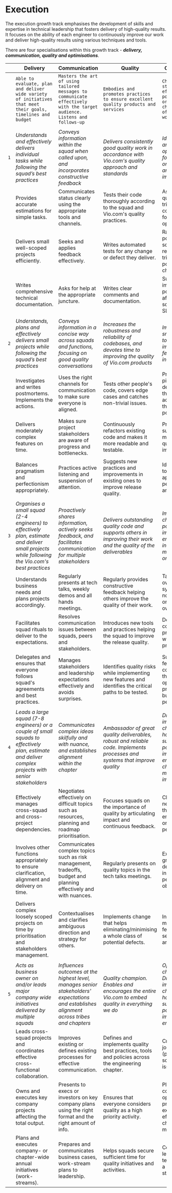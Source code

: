 # Execution

The execution growth track emphasises the development of skills and expertise in technical leadership that fosters delivery of high-quality results. It focuses on the ability of each engineer to continuously improve our work and deliver high-quality results using various techniques and tools.

There are four specialisations within this growth track - ***delivery, communication, quality and optimisations***.

| | Delivery | Communication | Quality | Optimisation |
| --- | --- | --- | --- | --- |
| | `Able to evaluate, plan and deliver wide variety of initiatives that meet their goals, timelines and budget` | `Masters the art of using tailored messages to communicate effectively with the target audience. Listens and follows-up` | `Embodies and promotes practices to ensure excellent quality products and services` | `Challenges the status quo and effects positive organisational change outside of mandated work` |
| | | | | |
| `1` | *Understands and effectively delivers individual tasks while following the squad’s best practices* | *Conveys information within the squad when called upon, and incorporates constructive feedback* | *Delivers consistently good quality work in accordance with Vio.com's quality approach and standards* | *Identifies and articulates opportunities for organisational and product improvements* |
| | Provides accurate estimations for simple tasks. | Communicates status clearly using the appropriate tools and channels. | Tests their code thoroughly according to the squad and Vio.com's quality practices. | Asks probing questions triggering conversations for optimisations. |
| | Delivers small well-scoped projects efficiently. | Seeks and applies feedback effectively. | Writes automated tests for any change or defect they deliver. | Raises valid points during squad retrospectives triggering positive change. |
| | Writes comprehensive technical documentation. | Asks for help at the appropriate juncture. | Writes clear comments and documentation. | Suggests an improvement positively affecting squad SLO/metric. |
| | | | | |
| `2` | *Understands, plans and effectively delivers small projects while following the squad’s best practices* | *Conveys information in a concise way across squads and functions, focusing on good quality conversations* | *Increases the robustness and reliability of codebases, and devotes time to improving the quality of Vio.com products* | *Implements small changes to positively impact a small feature or an individual* |
| | Investigates and writes postmortems. Implements the actions. | Uses the right channels for communication to make sure everyone is aligned. | Tests other people's code, covers edge cases and catches non-trivial issues. | Proactively picks up defects from the backlog or actions from the postmortems. |
| | Delivers moderately complex features on time. | Makes sure project stakeholders are aware of progress and bottlenecks. | Continuously refactors existing code and makes it more readable and testable. | Proactively suggests and makes design quality improvement. |
| | Balances pragmatism and perfectionism appropriately. | Practices active listening and suspension of attention. | Suggests new practices and improvements in existing ones to improve release quality. | Identifies ways to improve application performance and stability. |
| | | | | |
| `3` | *Organises a small squad (2-4 engineers) to effectively plan, estimate and deliver small projects while following the Vio.com's best practices* | *Proactively shares information, actively seeks feedback, and facilitates communication for multiple stakeholders* | *Delivers outstanding quality code and supports others in improving their work and the quality of the deliverables* | *Implements change to positively impact an entire squad or instigates a minor feature or service* |
| | Understands business needs and plans projects accordingly. | Regularly presents at tech talks, weekly demos and all hands meetings. | Regularly provides constructive feedback helping others improve the quality of their work. | Takes ownership of systems that nobody owns or wants to own. |
| | Facilitates squad rituals to deliver to the expectations. | Resolves communication issues between squads, peers and stakeholders. | Introduces new tools and practices helping the squad to improve the release quality. | Demonstrates concepts proactively with prototypes. |
| | Delegates and ensures that everyone follows squad's agreements and best practices. | Manages stakeholders and leadership expectations effectively and avoids surprises. | Identifies quality risks while implementing new features and identifies the critical paths to be tested. | Suggests a feature or component that helps optimising the product business performance. |
| | | | | |
| `4` | *Leads a large squad (7-8 engineers) or a couple of small squads to effectively plan, estimate and deliver complex projects with senior stakeholders* | *Communicates complex ideas skilfully and with nuance, and establishes alignment within the chapter* | *Ambassador of great quality deliverables, robust and reliable code. Implements processes and systems that improve quality* | *Drives and implements changes that has a substantial positive impact on the engineering chapter or a major product impact* |
| | Effectively manages cross-squad and cross-project dependencies. | Negotiates effectively on difficult topics such as resources, planning and roadmap prioritisation. | Focuses squads on the importance of quality by articulating impact and continuous feedback. | Champions new processes that help the engineering organisation perform better. |
| | Involves other functions appropriately to ensure clarification, alignment and delivery on time. | Communicates complex topics such as risk management, tradeoffs, budget and planning effectively and with nuances. | Regularly presents on quality topics in the tech talks meetings. | Exemplifies grit and determination in the face of persistent obstacles. |
| | Delivers complex loosely scoped projects on time by prioritisation and stakeholders management. | Contextualises and clarifies ambiguous direction and strategy for others. | Implements change that helps eliminating/minimising a whole class of potential defects. | Instigates major new features, services, or architectures. |
| | | | | |
| `5` | *Acts as business owner on and/or leads major company wide initiatives delivered by multiple squads* | *Influences outcomes at the highest level, manages senior stakeholders' expectations and establishes alignment across tribes and chapters* | *Quality champion. Enables and encourages the entire Vio.com to embed quality in everything we do* | *Optimisation champion. Drives and implements change that has a substantial positive impact on the entire Vio.com* |
| | Leads cross-squad projects and coordinates effective cross-functional collaboration. | Improves existing or defines existing processes for effective communication. | Defines and implements quality best practices, tools and policies across the engineering chapter. | Creates a new job function (profile) to solve systemic issues. |
| | Owns and executes key company projects affecting the total output. | Presents to execs or investors on key company plans using the right format and the right amount of info. | Ensures that everyone considers quality as a high priority activity. | Plans company wide optimisation project and executes efficiently change management. |
| | Plans and executes company- or chapter-wide annual initiatives (work-streams). | Prepares and communicates business cases, work-stream plans to leadership. | Helps squads secure sufficient time for quality initiatives and activities. | Convinces the leadership team to adopt a new strategy. |
